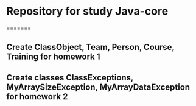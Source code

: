 # Repository for study Java-core

=======
## Create ClassObject, Team, Person, Course, Training for homework 1
## Create classes ClassExceptions, MyArraySizeException, MyArrayDataException for homework 2
